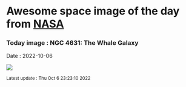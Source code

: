 
  # Awesome space image of the day from [NASA](https://api.nasa.gov/)

  ### Today image : NGC 4631: The Whale Galaxy
  Date : 2022-10-06

  ![](https://apod.nasa.gov/apod/image/2210/ngc4631_sherick1024.jpg)

  <small>Latest update : Thu Oct  6 23:23:10 2022</small>

